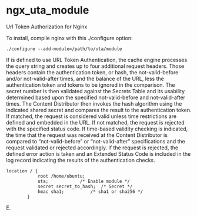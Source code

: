 # ngx_uta_module
Url Token Authorization for Nginx

To install, compile nginx with this ./configure option:
```
./configure --add-module=/path/to/uta/module
```

If is defined to use URL Token Authentication, the cache engine processes the query string and creates up to four additional request headers. Those headers contain the authentication token, or hash, the not-valid-before and/or not-valid-after times, and the balance of the URL, less the authentication token and tokens to be ignored in the comparison.
The secret number is then validated against the Secrets Table and its usability determined based upon the specified not-valid-before and not-valid-after times. The Content Distributor then invokes the hash algorithm using the indicated shared secret and compares the result to the authentication token.
If matched, the request is considered valid unless time restrictions are defined and embedded in the URL. If not matched, the request is rejected with the specified status code.
If time-based validity checking is indicated, the time that the request was received at the Content Distributor is compared to “not-valid-before” or “not-valid-after” specifications and the request validated or rejected accordingly.
If the request is rejected, the defined error action is taken and an Extended Status Code is included in the log record indicating the results of the authentication checks.

```
location / {
            root /home/ubuntu;
            uta;			/* Enable module */
            secret secret_to_hash;	/* Secret */
            hmac sha1;			/* sha1 or sha256 */
        }
```
E.

